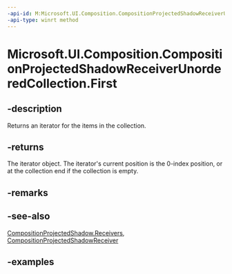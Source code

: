 ```yaml
---
-api-id: M:Microsoft.UI.Composition.CompositionProjectedShadowReceiverUnorderedCollection.First
-api-type: winrt method
---
```


<!-- Method syntax.
public IIterator<CompositionProjectedShadowReceiver> CompositionProjectedShadowReceiverUnorderedCollection.First()
-->

# Microsoft.UI.Composition.CompositionProjectedShadowReceiverUnorderedCollection.First

## -description

Returns an iterator for the items in the collection.

## -returns

The iterator object. The iterator's current position is the 0-index position, or at the collection end if the collection is empty.

## -remarks

## -see-also

[CompositionProjectedShadow.Receivers](compositionprojectedshadow_receivers.md), [CompositionProjectedShadowReceiver](compositionprojectedshadowreceiver.md)

## -examples

